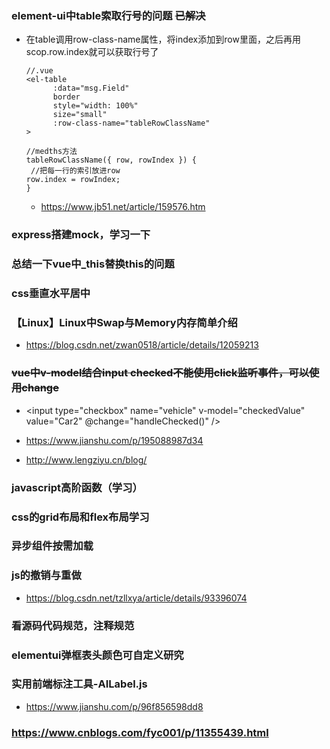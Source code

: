 <!--
 * @Descripttion: 
 * @version: 
 * @Author: leung
 * @Date: 2020-08-18 15:24:45
 * @LastEditors: leung
 * @LastEditTime: 2020-08-20 08:46:21
-->
### element-ui中table索取行号的问题 ~~已解决~~
- 在table调用row-class-name属性，将index添加到row里面，之后再用scop.row.index就可以获取行号了

    ```
    //.vue
    <el-table
          :data="msg.Field"
          border
          style="width: 100%"
          size="small"
          :row-class-name="tableRowClassName"
    >

    //medths方法
    tableRowClassName({ row, rowIndex }) {
     //把每一行的索引放进row
    row.index = rowIndex;
    }
    ```


    - https://www.jb51.net/article/159576.htm
### express搭建mock，学习一下

### 总结一下vue中_this替换this的问题
### css垂直水平居中
### 【Linux】Linux中Swap与Memory内存简单介绍
- https://blog.csdn.net/zwan0518/article/details/12059213
### ~~vue中v-model结合input checked不能使用click监听事件，可以使用change~~
- <input type="checkbox" name="vehicle" v-model="checkedValue"  value="Car2"  @change="handleChecked()" />
- https://www.jianshu.com/p/195088987d34

- http://www.lengziyu.cn/blog/
### javascript高阶函数（学习）
### css的grid布局和flex布局学习
### 异步组件按需加载
### js的撤销与重做
- https://blog.csdn.net/tzllxya/article/details/93396074
### 看源码代码规范，注释规范
### elementui弹框表头颜色可自定义研究

### 实用前端标注工具-AILabel.js
- https://www.jianshu.com/p/96f856598dd8
### https://www.cnblogs.com/fyc001/p/11355439.html